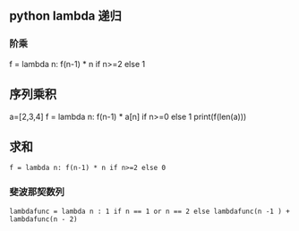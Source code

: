 ## python lambda 递归
### 阶乘
f = lambda n: f(n-1) * n if n>=2 else 1

## 序列乘积
a=[2,3,4]
    f = lambda n: f(n-1) * a[n] if n>=0 else 1
print(f(len(a)))

## 求和
    f = lambda n: f(n-1) * n if n>=2 else 0

### 斐波那契数列
    lambdafunc = lambda n : 1 if n == 1 or n == 2 else lambdafunc(n -1 ) + lambdafunc(n - 2)



